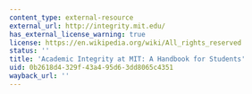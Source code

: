 ```yaml
---
content_type: external-resource
external_url: http://integrity.mit.edu/
has_external_license_warning: true
license: https://en.wikipedia.org/wiki/All_rights_reserved
status: ''
title: 'Academic Integrity at MIT: A Handbook for Students'
uid: 0b2618d4-329f-43a4-95d6-3dd8065c4351
wayback_url: ''
---
```

